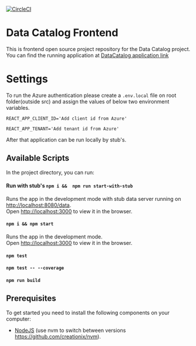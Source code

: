 [![CircleCI](https://circleci.com/gh/navikt/data-catalog-frontend.svg?style=svg)](https://circleci.com/gh/navikt/data-catalog-frontend)

# Data Catalog Frontend
This is frontend open source project repository for the Data Catalog project. You can find the running application at [DataCatalog application link](https://35.201.118.102/)

# Settings
To run the Azure authentication please create a `.env.local` file on root folder(outside src) and assign the values of below two environment variables. 

`REACT_APP_CLIENT_ID='Add client id from Azure'`

`REACT_APP_TENANT='Add tenant id from Azure'`

After that application can be run locally by stub's.

## Available Scripts

In the project directory, you can run:

#### Run with stub's `npm i &&  npm run start-with-stub`
Runs the app in the development mode with stub data server running on [http://localhost:8080/data](http://localhost:8080/data).<br>
Open [http://localhost:3000](http://localhost:3000) to view it in the browser.

#### `npm i && npm start`

Runs the app in the development mode.<br>
Open [http://localhost:3000](http://localhost:3000) to view it in the browser.
#### `npm test`

#### `npm test -- --coverage`

#### `npm run build`

## Prerequisites

To get started you need to install the following components on your computer:

* [NodeJS](https://nodejs.org) (use nvm to switch between versions https://github.com/creationix/nvm).



